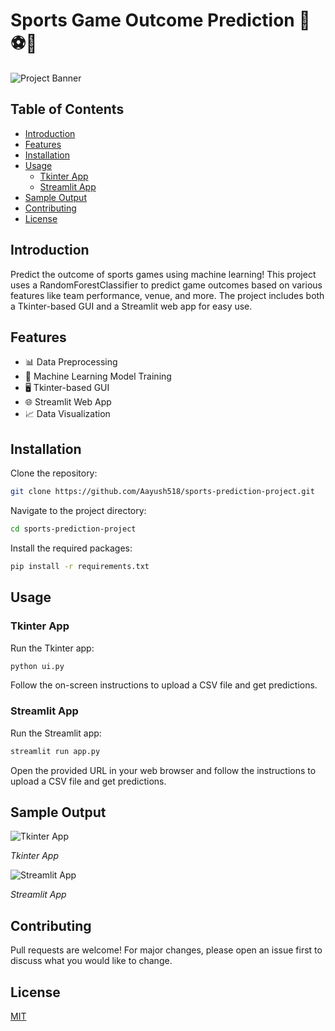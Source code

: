 

# Sports Game Outcome Prediction 🏀⚽🏈

![Project Banner](./images/banner.png)

## Table of Contents

- [Introduction](#introduction)
- [Features](#features)
- [Installation](#installation)
- [Usage](#usage)
  - [Tkinter App](#tkinter-app)
  - [Streamlit App](#streamlit-app)
- [Sample Output](#sample-output)
- [Contributing](#contributing)
- [License](#license)

## Introduction

Predict the outcome of sports games using machine learning! This project uses a RandomForestClassifier to predict game outcomes based on various features like team performance, venue, and more. The project includes both a Tkinter-based GUI and a Streamlit web app for easy use.

## Features

- 📊 Data Preprocessing
- 🤖 Machine Learning Model Training
- 🖥️ Tkinter-based GUI
- 🌐 Streamlit Web App
- 📈 Data Visualization

## Installation

Clone the repository:

```bash
git clone https://github.com/Aayush518/sports-prediction-project.git
```

Navigate to the project directory:

```bash
cd sports-prediction-project
```

Install the required packages:

```bash
pip install -r requirements.txt
```

## Usage

### Tkinter App

Run the Tkinter app:

```bash
python ui.py
```

Follow the on-screen instructions to upload a CSV file and get predictions.

### Streamlit App

Run the Streamlit app:

```bash
streamlit run app.py
```

Open the provided URL in your web browser and follow the instructions to upload a CSV file and get predictions.

## Sample Output

![Tkinter App](./images/tkinter_app.png)

_Tkinter App_

![Streamlit App](./images/streamlit_app.png)

_Streamlit App_

## Contributing

Pull requests are welcome! For major changes, please open an issue first to discuss what you would like to change.

## License

[MIT](./LICENSE)

